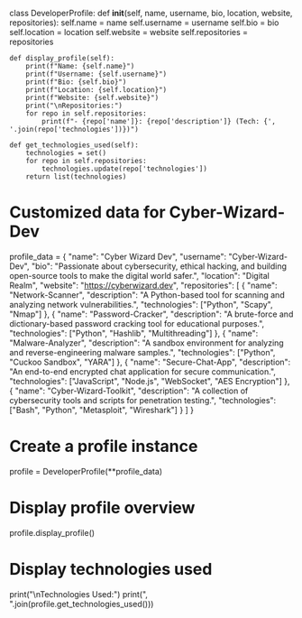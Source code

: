 class DeveloperProfile:
    def __init__(self, name, username, bio, location, website, repositories):
        self.name = name
        self.username = username
        self.bio = bio
        self.location = location
        self.website = website
        self.repositories = repositories

    def display_profile(self):
        print(f"Name: {self.name}")
        print(f"Username: {self.username}")
        print(f"Bio: {self.bio}")
        print(f"Location: {self.location}")
        print(f"Website: {self.website}")
        print("\nRepositories:")
        for repo in self.repositories:
            print(f"- {repo['name']}: {repo['description']} (Tech: {', '.join(repo['technologies'])})")

    def get_technologies_used(self):
        technologies = set()
        for repo in self.repositories:
            technologies.update(repo['technologies'])
        return list(technologies)

# Customized data for Cyber-Wizard-Dev
profile_data = {
    "name": "Cyber Wizard Dev",
    "username": "Cyber-Wizard-Dev",
    "bio": "Passionate about cybersecurity, ethical hacking, and building open-source tools to make the digital world safer.",
    "location": "Digital Realm",
    "website": "https://cyberwizard.dev",
    "repositories": [
        {
            "name": "Network-Scanner",
            "description": "A Python-based tool for scanning and analyzing network vulnerabilities.",
            "technologies": ["Python", "Scapy", "Nmap"]
        },
        {
            "name": "Password-Cracker",
            "description": "A brute-force and dictionary-based password cracking tool for educational purposes.",
            "technologies": ["Python", "Hashlib", "Multithreading"]
        },
        {
            "name": "Malware-Analyzer",
            "description": "A sandbox environment for analyzing and reverse-engineering malware samples.",
            "technologies": ["Python", "Cuckoo Sandbox", "YARA"]
        },
        {
            "name": "Secure-Chat-App",
            "description": "An end-to-end encrypted chat application for secure communication.",
            "technologies": ["JavaScript", "Node.js", "WebSocket", "AES Encryption"]
        },
        {
            "name": "Cyber-Wizard-Toolkit",
            "description": "A collection of cybersecurity tools and scripts for penetration testing.",
            "technologies": ["Bash", "Python", "Metasploit", "Wireshark"]
        }
    ]
}

# Create a profile instance
profile = DeveloperProfile(**profile_data)

# Display profile overview
profile.display_profile()

# Display technologies used
print("\nTechnologies Used:")
print(", ".join(profile.get_technologies_used()))
